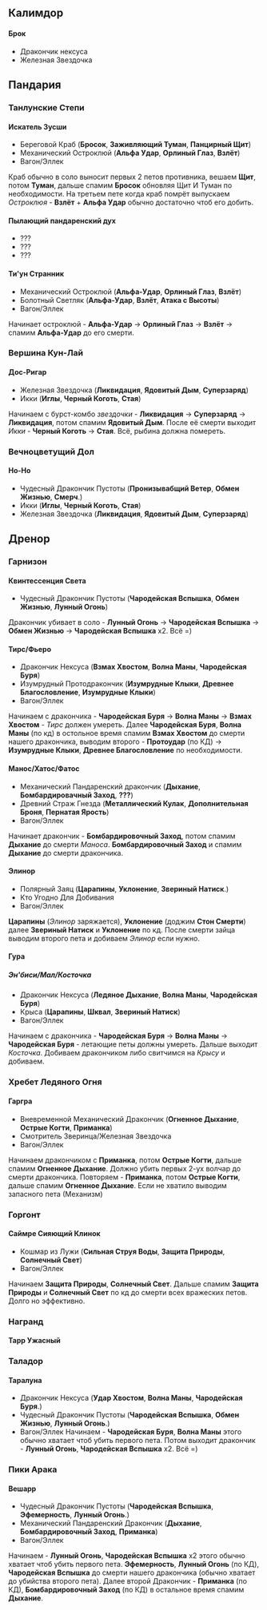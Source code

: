 ## Калимдор
#### Брок
- Дракончик нексуса
- Железная Звездочка

## Пандария

### Танлунские Степи
#### Искатель Зусши 
- Береговой Краб (__Бросок__, __Заживляющий Туман__, __Панцирный Щит__)
- Механический Остроклюй (__Альфа Удар__, __Орлиный Глаз__, __Взлёт__)
- Вагон/Эллек

Краб обычно в соло выносит первых 2 петов противника, вешаем __Щит__, потом __Туман__, дальше спамим __Бросок__ обновляя Щит И Туман по необходимости. На третьем пете когда краб помрёт выпускаем _Остроклюя_ - __Взлёт__ + __Альфа Удар__ обычно достаточно чтоб его добить.

#### Пылающий пандаренский дух
- ???
- ???
- ???

#### Ти'ун Странник
- Механический Остроклюй (__Альфа-Удар__, __Орлиный Глаз__, __Взлёт__)
- Болотный Светляк (__Альфа-Удар__, __Взлёт__, __Атака с Высоты__)
- Вагон/Эллек

Начинает остроклюй - __Альфа-Удар__ -> __Орлиный Глаз__ -> __Взлёт__ -> спамим __Альфа-Удар__ до его смерти. 

### Вершина Кун-Лай

#### Дос-Ригар
- Железная Звездочка (__Ликвидация__, __Ядовитый Дым__, __Суперзаряд__)
- Икки (__Иглы__, __Черный Коготь__, __Стая__)

Начинаем с бурст-комбо _звездочки_ - __Ликвидация__ -> __Суперзаряд__ -> __Ликвидация__, потом спамим __Ядовитый Дым__. После её смерти выходит _Икки_ - __Черный Коготь__ -> __Стая__. Всё, рыбина должна помереть.

### Вечноцветущий Дол
#### Но-Но
- Чудесный Дракончик Пустоты (__Пронизывабщий Ветер__, __Обмен Жизнью__, __Смерч__.)
- Икки (__Иглы__, __Черный Коготь__, __Стая__)
- Железная Звездочка (__Ликвидация__, __Ядовитый Дым__, __Суперзаряд__)


## Дренор
### Гарнизон
#### Квинтессенция Света
- Чудесный Дракончик Пустоты (__Чародейская Вспышка__, __Обмен Жизнью__, __Лунный Огонь__)

Дракончик убивает в соло - __Лунный Огонь__ -> __Чародейская Вспышка__ -> __Обмен Жизнью__ -> __Чародейская Вспышка__ x2. Всё =)

#### Тирс/Фьеро
- Дракончик Нексуса (__Взмах Хвостом__, __Волна Маны__, __Чародейская Буря__)
- Изумрудный Протодракончик (__Изумрудные Клыки__, __Древнее Благословление__, __Изумрудные Клыки__)
- Вагон/Эллек

Начинаем с дракончика - __Чародейская Буря__ -> __Волна Маны__ -> __Взмах Хвостом__ - _Тирс_ должен умереть. Далее __Чародейская Буря__, __Волна Маны__ (по кд) в остольное время спамим __Взмах Хвостом__ до смерти нашего дракончика, выводим второго - __Протоудар__ (по КД) -> __Изумрудные Клыки__, __Древнее Благословление__ по необходимости.

#### Манос/Хатос/Фатос
- Механический Пандаренский дракончик (__Дыхание__, __Бомбардировачный Заход__, __???__)
- Древний Страж Гнезда (__Металлический Кулак__, __Дополнительная Броня__, __Пернатая Ярость__)
- Вагон/Эллек

Начинает дракончик - __Бомбардировочный Заход__, потом спамим __Дыхание__ до смерти _Маноса_. __Бомбардировочный Заход__ и спамим __Дыхание__ до смерти дракончика. 

#### Элинор
- Полярный Заяц (__Царапины__, __Уклонение__, __Звериный Натиск__.)
- Кто Угодно Для Добивания
- Вагон/Эллек

__Царапины__ (_Элинор_ заряжается), __Уклонение__ (доджим __Стон Смерти__) далее __Звериный Натиск__ и __Уклонение__ по кд. После смерти зайца выводим второго пета и добиваем _Элинор_ если нужно.

#### Гура
##### Эн'биси/Мал/Косточка
- Дракончик Нексуса (__Ледяное Дыхание__, __Волна Маны__, __Чародейская Буря__)
- Крыса (__Царапины__, __Шквал__, __Звериный Натиск__)
- Вагон/Эллек

Начинаем с дракончика - __Чародейская Буря__ -> __Волна Маны__ -> __Чародейская Буря__ - летающие петы должны умереть. Дальше выходит _Косточка_. Добиваем дракончиком либо свитчимся на _Крысу_ и добиваем.

### Хребет Ледяного Огня
#### Гаргра
- Вневременной Механический Дракончик (__Огненное Дыхание__, __Острые Когти__, __Приманка__)
- Смотритель Зверинца/Железная Звездочка
- Вагон/Эллек

Начинаем дракончиком с __Приманка__, потом __Острые Когти__, дальше спамим __Огненное Дыхание__. Должно убить первых 2-ух волчар до смерти дракончика. Повторяем - __Приманка__, потом __Острые Когти__, дальше спамим __Огненное Дыхание__. Если не хватило выводим запасного пета (Механизм)

### Горгонт
#### Саймре Сияющий Клинок

- Кошмар из Лужи (__Сильная Струя Воды__, __Защита Природы__, __Солнечный Свет__)
- Вагон/Эллек

Начинаем __Защита Природы__, __Солнечный Свет__. Дальше спамим __Защита Природы__ и __Солнечный Свет__ по кд до смерти всех вражеских петов. Долго но эффективно.

### Награнд
#### Тарр Ужасный


### Таладор
#### Таралуна

- Дракончик Нексуса (__Удар Хвостом__, __Волна Маны__, __Чародейская Буря__.)
- Чудесный Дракончик Пустоты (__Чародейская Вспышка__, __Обмен Жизнью__, __Лунный Огонь__.)
- Вагон/Эллек
Начинаем - __Чародейская Буря__, __Волна Маны__ этого обычно хватает чтоб убить первого пета. Потом выходит дракончик - __Лунный Огонь__, __Чародейская Вспышка__ x2. Всё =)

### Пики Арака
#### Вешарр
- Чудесный Дракончик Пустоты (__Чародейская Вспышка__, __Эфемерность__, __Лунный Огонь__.)
- Механический Пандаренский Дракончик (__Дыхание__, __Бомбардировочный Заход__, __Приманка__)
- Вагон/Эллек

Начинаем - __Лунный Огонь__, __Чародейская Вспышка__ x2 этого обычно хватает чтоб убить первого пета. __Эфемерность__, __Лунный Огонь__ (по КД), __Чародейская Вспышка__ до смерти нашего дракончика (обычно хватает до убийства второго пета). Далее второй Дракончик - __Приманка__ (по КД), __Бомбардировочный Заход__ (по КД) в остальное время спамим __Дыхание__.
